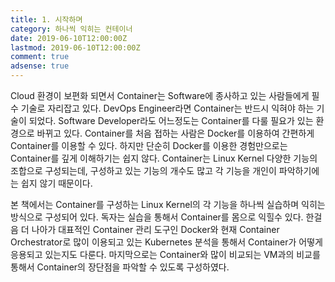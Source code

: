 ```yaml
---
title: 1. 시작하며
category: 하나씩 익히는 컨테이너
date: 2019-06-10T12:00:00Z
lastmod: 2019-06-10T12:00:00Z
comment: true
adsense: true
---
```


Cloud 환경이 보편화 되면서 Container는 Software에 종사하고 있는 사람들에게 필수 기술로 자리잡고 있다. DevOps Engineer라면 Container는 반드시 익혀야 하는 기술이 되었다. Software Developer라도 어느정도는 Container를 다룰 필요가 있는 환경으로 바뀌고 있다. Container를 처음 접하는 사람은 Docker를 이용하여 간편하게 Container를 이용할 수 있다. 하지만 단순히 Docker를 이용한 경험만으로는 Container를 깊게 이해하기는 쉽지 않다. Container는 Linux Kernel 다양한 기능의 조합으로 구성되는데, 구성하고 있는 기능의 개수도 많고 각 기능을 개인이 파악하기에는 쉽지 않기 때문이다.

본 책에서는 Container를 구성하는 Linux Kernel의 각 기능을 하나씩 실습하며 익히는 방식으로 구성되어 있다. 독자는 실습을 통해서 Container를 몸으로 익힐수 있다. 한걸음 더 나아가 대표적인 Container 관리 도구인 Docker와 현재 Container Orchestrator로 많이 이용되고 있는 Kubernetes 분석을 통해서 Container가 어떻게 응용되고 있는지도 다룬다. 마지막으로는 Container와 많이 비교되는 VM과의 비교를 통해서 Container의 장단점을 파악할 수 있도록 구성하였다.
